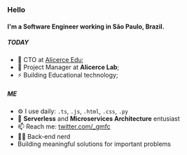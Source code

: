 ### Hello

#### I'm a Software Engineer working in São Paulo, Brazil.

##### TODAY

- 🏢 CTO at [Alicerce Edu](https://alicerceedu.com.br);
- 🚧 Project Manager at **Alicerce Lab**;
- ⚡️ Building Educational technology;

##### ME

- ⚙️ I use daily: `.ts`, `.js`, `.html`, `.css`, `.py`
- 🌱 **Serverless** and **Microservices Architecture** entusiast
- 📫 Reach me: [twitter.com/_gmfc](https://twitter.com/_gmfc)
- 👨‍💻 Back-end nerd
- Building meaningful solutions for important problems
